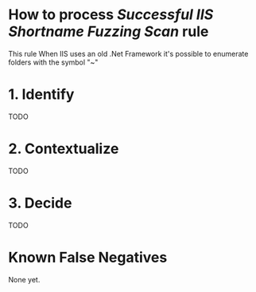 # How to process *Successful IIS Shortname Fuzzing Scan* rule
This rule When IIS uses an old .Net Framework it's possible to enumerate folders with the symbol "~"

# 1. Identify
TODO

# 2. Contextualize
TODO

# 3. Decide
TODO

# Known False Negatives
None yet.
